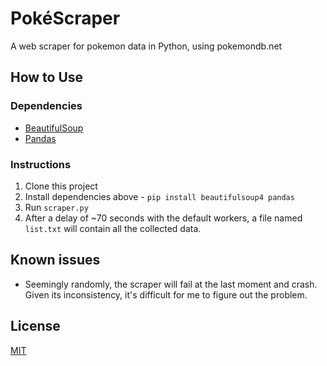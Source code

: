 # PokéScraper

A web scraper for pokemon data in Python, using pokemondb.net

## How to Use

### Dependencies

- [BeautifulSoup](https://pypi.org/project/beautifulsoup4/)
- [Pandas](https://pandas.pydata.org/)

### Instructions

1. Clone this project
2. Install dependencies above - `pip install beautifulsoup4 pandas`
3. Run `scraper.py`
4. After a delay of ~70 seconds with the default workers, a file named `list.txt` will contain all the collected data.

## Known issues

- Seemingly randomly, the scraper will fail at the last moment and crash. Given its inconsistency, it's difficult for me to figure out the problem.

## License
[MIT](https://choosealicense.com/licenses/mit/)
